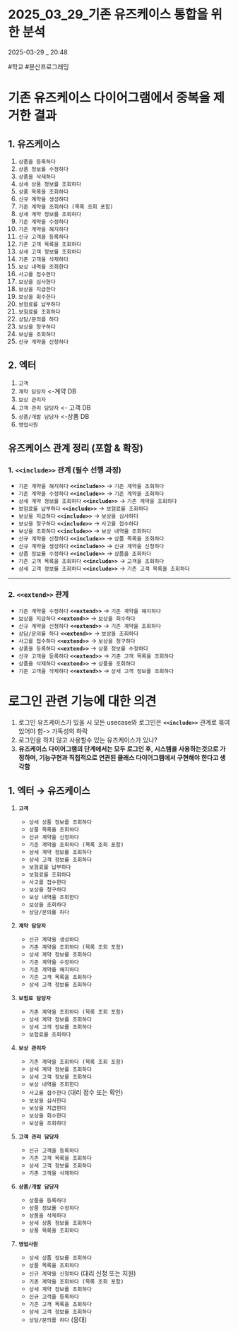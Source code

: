 
# 2025_03_29_기존 유즈케이스 통합을 위한 분석

2025-03-29 _ 20:48

#학교 #분산프로그래밍

# 기존 유즈케이스 다이어그램에서 중복을 제거한 결과

## 1. 유즈케이스

1. `상품을 등록하다`
2. `상품 정보를 수정하다`
3. `상품을 삭제하다`
4. `상세 상품 정보를 조회하다`
5. `상품 목록을 조회하다`
6. `신규 계약을 생성하다`
7. `기존 계약을 조회하다 (목록 조회 포함)`
8. `상세 계약 정보를 조회하다`
9. `기존 계약을 수정하다`
10. `기존 계약을 해지하다`
11. `신규 고객을 등록하다`
12. `기존 고객 목록을 조회하다`
13. `상세 고객 정보를 조회하다`
14. `기존 고객을 삭제하다`
15. `보상 내역을 조회한다`
16. `사고를 접수한다`
17. `보상을 심사한다`
18. `보상을 지급한다`
19. `보상을 회수한다`
20. `보험료를 납부하다`
21. `보험료를 조회하다`
22. `상담/문의를 하다`
23. `보상을 청구하다`
24. `보상을 조회하다`
25. `신규 계약을 신청하다`
## 2. 엑터

1. `고객`
2. `계약 담당자` <-계약 DB
3. `보상 관리자`
4. `고객 관리 담당자` <- 고객 DB
5. `상품/개발 담당자` <-상품 DB
6. `영업사원`


## 유즈케이스 관계 정리 (포함 & 확장)

### 1. `<<include>>` 관계 (필수 선행 과정)

- `기존 계약을 해지하다` **`<<include>>`** -> `기존 계약을 조회하다`
- `기존 계약을 수정하다` **`<<include>>`** -> `기존 계약을 조회하다`
- `상세 계약 정보를 조회하다` **`<<include>>`** -> `기존 계약을 조회하다`
- `보험료를 납부하다` **`<<include>>`** -> `보험료를 조회하다`
- `보상을 지급하다` **`<<include>>`** -> `보상을 심사하다`
- `보상을 청구하다` **`<<include>>`** -> `사고를 접수하다`
- `보상을 조회하다` **`<<include>>`** -> `보상 내역을 조회하다`
- `신규 계약을 신청하다` **`<<include>>`** -> `상품 목록을 조회하다`
- `신규 계약을 생성하다` **`<<include>>`** -> `신규 계약을 신청하다`
- `상품 정보를 수정하다` **`<<include>>`** -> `상품을 조회하다`
- `기존 고객 목록을 조회하다` **`<<include>>`** -> `고객을 조회하다`
- `상세 고객 정보를 조회하다` **`<<include>>`** -> `기존 고객 목록을 조회하다`

---

### 2. `<<extend>>` 관계

- `기존 계약을 수정하다` **`<<extend>>`** -> `기존 계약을 해지하다`
- `보상을 지급하다` **`<<extend>>`** -> `보상을 회수하다`
- `신규 계약을 신청하다` **`<<extend>>`** -> `기존 계약을 조회하다`
- `상담/문의를 하다` **`<<extend>>`** -> `보상을 조회하다`
- `사고를 접수하다` **`<<extend>>`** -> `보상을 청구하다`
- `상품을 등록하다` **`<<extend>>`** -> `상품 정보를 수정하다`
- `신규 고객을 등록하다` **`<<extend>>`** -> `기존 고객 목록을 조회하다`
- `상품을 삭제하다` **`<<extend>>`** -> `상품을 조회하다`
- `기존 고객을 삭제하다` **`<<extend>>`** -> `상세 고객 정보를 조회하다`


# 로그인 관련 기능에 대한 의견

1. 로그인 유즈케이스가 있을 시 모든 usecase와 로그인은 **`<<include>>`** 관계로 묶여있어야 함-> 가독성의 하락
2. 로그인을 하지 않고 사용할수 있는 유즈케이스가 있나?
3. **유즈케이스 다이어그램의 단계에서는 모두 로그인 후, 시스템을 사용하는것으로 가정하며, 기능구현과 직접적으로 연관된 클래스 다이어그램에서 구현해야 한다고 생각함**

## 1. 엑터 → 유즈케이스

1.  **`고객`**
    *   `상세 상품 정보를 조회하다`
    *   `상품 목록을 조회하다`
    *   `신규 계약을 신청하다`
    *   `기존 계약을 조회하다 (목록 조회 포함)`
    *   `상세 계약 정보를 조회하다`
    *   `상세 고객 정보를 조회하다`
    *   `보험료를 납부하다`
    *   `보험료를 조회하다`
    *   `사고를 접수한다`
    *   `보상을 청구하다`
    *   `보상 내역을 조회한다`
    *   `보상을 조회하다`
    *   `상담/문의를 하다`

2.  **`계약 담당자`**
    *   `신규 계약을 생성하다`
    *   `기존 계약을 조회하다 (목록 조회 포함)`
    *   `상세 계약 정보를 조회하다`
    *   `기존 계약을 수정하다`
    *   `기존 계약을 해지하다`
    *   `기존 고객 목록을 조회하다`
    *   `상세 고객 정보를 조회하다`

3.  **`보험료 담당자`**
    *   `기존 계약을 조회하다 (목록 조회 포함)`
    *   `상세 계약 정보를 조회하다`
    *   `상세 고객 정보를 조회하다`
    *   `보험료를 조회하다`

4.  **`보상 관리자`**
    *   `기존 계약을 조회하다 (목록 조회 포함)`
    *   `상세 계약 정보를 조회하다`
    *   `상세 고객 정보를 조회하다`
    *   `보상 내역을 조회한다`
    *   `사고를 접수한다` (대리 접수 또는 확인)
    *   `보상을 심사한다`
    *   `보상을 지급한다`
    *   `보상을 회수한다`
    *   `보상을 조회하다`

5.  **`고객 관리 담당자`**
    *   `신규 고객을 등록하다`
    *   `기존 고객 목록을 조회하다`
    *   `상세 고객 정보를 조회하다`
    *   `기존 고객을 삭제하다`

6.  **`상품/개발 담당자`**
    *   `상품을 등록하다`
    *   `상품 정보를 수정하다`
    *   `상품을 삭제하다`
    *   `상세 상품 정보를 조회하다`
    *   `상품 목록을 조회하다`

7.  **`영업사원`**
    *   `상세 상품 정보를 조회하다`
    *   `상품 목록을 조회하다`
    *   `신규 계약을 신청하다` (대리 신청 또는 지원)
    *   `기존 계약을 조회하다 (목록 조회 포함)`
    *   `상세 계약 정보를 조회하다`
    *   `신규 고객을 등록하다`
    *   `기존 고객 목록을 조회하다`
    *   `상세 고객 정보를 조회하다`
    *   `상담/문의를 하다` (응대)
